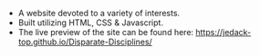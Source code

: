 - A website devoted to a variety of interests.
- Built utilizing HTML, CSS & Javascript. 
- The live preview of the site can be found here: https://jedack-top.github.io/Disparate-Disciplines/
